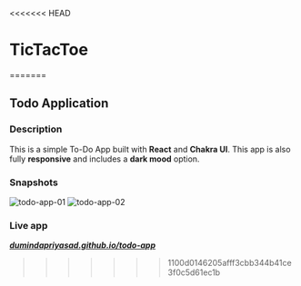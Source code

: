 <<<<<<< HEAD
# TicTacToe
=======
## Todo Application

### Description

This is a simple To-Do App built with **React** and **Chakra UI**. This app is also fully **responsive** and includes a **dark mood** option.

### Snapshots

![todo-app-01](https://user-images.githubusercontent.com/95137446/175603766-04c5e01c-f979-49f1-81b6-b09ba998b8ff.png)
![todo-app-02](https://user-images.githubusercontent.com/95137446/175603879-4670d184-7ef3-4bcb-86cd-5faf6185ea8e.png)

### Live app

[***dumindapriyasad.github.io/todo-app***](https://dumindapriyasad.github.io/todo-app/)
>>>>>>> 1100d0146205afff3cbb344b41ce3f0c5d61ec1b
